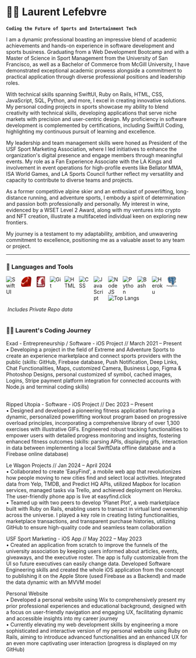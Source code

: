 # 🏋🏻 Laurent Lefebvre

**`Coding the Future of Sports and Intertainment Tech`**

I am a dynamic professional boasting an impressive blend of academic achievements and hands-on experience in software development and sports business. Graduating from a Web Development Bootcamp and with a Master of Science in Sport Management from the University of San Francisco, as well as a Bachelor of Commerce from McGill University, I have demonstrated exceptional academic prowess alongside a commitment to practical application through diverse professional positions and leadership roles.

With technical skills spanning SwiftUI, Ruby on Rails, HTML, CSS, JavaScript, SQL, Python, and more, I excel in creating innovative solutions. My personal coding projects in sports showcase my ability to blend creativity with technical skills, developing applications that serve niche markets with precision and user-centric design. My proficiency in software development is complemented by certifications, including SwiftUI Coding, highlighting my continuous pursuit of learning and excellence.

My leadership and team management skills were honed as President of the USF Sport Marketing Association, where I led initiatives to enhance the organization's digital presence and engage members through meaningful events. My role as a Fan Experience Associate with the LA Kings and involvement in event operations for high-profile events like Bellator MMA, ISA World Games, and LA Sports Council further reflect my versatility and capacity to contribute to diverse teams and projects.

As a former competitive alpine skier and an enthusiast of powerlifting, long-distance running, and adventure sports, I embody a spirit of determination and passion both professionally and personally. My interest in wine, evidenced by a WSET Level 2 Award, along with my ventures into crypto and NFT creation, illustrate a multifaceted individual keen on exploring new frontiers.

My journey is a testament to my adaptability, ambition, and unwavering commitment to excellence, positioning me as a valuable asset to any team or project.

---

### 🧰 Languages and Tools

<img align="left" alt="SwiftUI" width="30px" style="padding-right:10px;" src="https://developer.apple.com/assets/elements/icons/swiftui/swiftui-96x96_2x.png" />
<img align="left" alt="Ruby" width="30px" style="padding-right:10px;" src="https://raw.githubusercontent.com/devicons/devicon/master/icons/ruby/ruby-original.svg" />
<img align="left" alt="Rails" width="30px" style="padding-right:10px;" src="https://raw.githubusercontent.com/devicons/devicon/master/icons/rails/rails-original-wordmark.svg" />
<img align="left" alt="Git" width="30px" style="padding-right:10px;" src="https://github.githubassets.com/assets/GitHub-Mark-ea2971cee799.png" />
<img align="left" alt="HTML" width="30px" style="padding-right:10px;" src="https://cdn.jsdelivr.net/gh/devicons/devicon/icons/html5/html5-plain.svg" />
<img align="left" alt="CSS" width="30px" style="padding-right:10px;" src="https://cdn.jsdelivr.net/gh/devicons/devicon/icons/css3/css3-plain.svg" />
<img align="left" alt="JavaScript" width="30px" style="padding-right:10px;" src="https://cdn.jsdelivr.net/gh/devicons/devicon/icons/javascript/javascript-plain.svg" />
<img align="left" alt="NodeJS" width="30px" style="padding-right:10px;" src="https://cdn.jsdelivr.net/gh/devicons/devicon/icons/nodejs/nodejs-original.svg" />
<img align="left" alt="Python" width="30px" style="padding-right:10px;" src="https://cdn.jsdelivr.net/gh/devicons/devicon/icons/python/python-plain.svg" />
<img align="left" alt="Bash" width="30px" style="padding-right:10px;" src="https://cdn3.brettterpstra.com/uploads/2015/02/terminal-longshadow.png" />
<img align="left" alt="Heroku" width="30px" style="padding-right:10px;" src="https://www.vectorlogo.zone/logos/heroku/heroku-icon.svg" />
<img align="left" alt="SQL" width="30px" style="padding-right:10px;" src="https://raw.githubusercontent.com/devicons/devicon/master/icons/postgresql/postgresql-original-wordmark.svg" />
<br />
<br />

![Top Langs](https://github-readme-stats-git-master-laurent-lefebvres-projects.vercel.app/api/top-langs/?username=ldlefebvre&layout=compact&cache_seconds=0)

<p>&nbsp;<i>Includes Private Repo data</i></p>

<!--
#

### 📊 Stats

![Laurent's GitHub stats](https://github-readme-stats.vercel.app/api?username=ldlefebvre&show_icons=true&theme=gruvbox)

![GitHub Streak](https://streak-stats.demolab.com?user=ldlefebvre&theme=gruvbox&border_radius=4.5)
-->
#


<!--<details>
 <summary><h3>👨‍💻 Laurent's Coding Journey</h3></summary>
 -->
<h3>👨‍💻 Laurent's Coding Journey</h3>
Exad - Entrepreneurship / Software - iOS Project // March 2021 – Present<br>
• Developing a project in the field of Extreme and Adventure Sports to create an experience marketplace and connect sports providers with the public (skills: GitHub, Firebase database, Push Notification, Deep Links, Chat Functionalities, Maps, customized Camera, Business Logo, Figma & Photoshop Designs, personal customized sf symbol, cached images, Logins, Stripe payment platform integration for connected accounts with Node.js and terminal coding skills)

<br>Ripped Utopia - Software - iOS Project // Dec 2023 – Present<br>
• Designed and developed a pioneering fitness application featuring a dynamic, personalized powerlifting workout program based on progressive overload principles, incorporating a comprehensive library of over 1,300 exercises with illustrative GIFs. Engineered robust tracking functionalities to empower users with detailed progress monitoring and insights, fostering enhanced fitness outcomes (skills: parsing APIs, displaying gifs, interaction in data between implementing a local SwiftData offline database and a Firebase online database)

Le Wagon Projects // Jan 2024 – April 2024<br>
• Collaborated to create 'EasyFind', a mobile web app that revolutionizes how people moving to new cities find and select local activities. Integrated data from Yelp, TMDB, and Predict HQ APIs, utilized Mapbox for location services, managed tasks via Trello, and achieved deployment on Heroku. The user-friendly phone app is live at easyfind.click<br>
• Teamed up with two peers to develop 'Planet Plot', a web marketplace built with Ruby on Rails, enabling users to transact in virtual land ownership across the universe. I played a key role in creating listing functionalities, marketplace transactions, and transparent purchase histories, utilizing GitHub to ensure high-quality code and seamless team collaboration

USF Sport Marketing - iOS App // May 2022 – May 2023<br>
• Created an application from scratch to improve the funnels of the university association by keeping users informed about articles, events, giveaways, and the executive roster. The app is fully customizable from the UI so future executives can easily change data. Developed Software Engineering skills and created the whole iOS application from the concept to publishing it on the Apple Store (used Firebase as a Backend) and made the data dynamic with an MVVM model

Personal Website<br>
• Developed a personal website using Wix to comprehensively present my prior professional experiences and educational background, designed with a focus on user-friendly navigation and engaging UX, facilitating dynamic and accessible insights into my career journey<br>
• Currently elevating my web development skills by engineering a more sophisticated and interactive version of my personal website using Ruby on Rails, aiming to introduce advanced functionalities and an enhanced UX for an even more captivating user interaction (progress is displayed on my GitHub)


[website]: https://lefebvrelaurent.com

